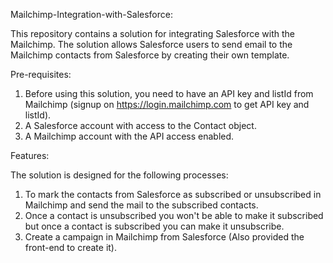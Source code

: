 Mailchimp-Integration-with-Salesforce:

This repository contains a solution for integrating Salesforce with the Mailchimp. The solution allows Salesforce users to send email to the Mailchimp contacts from Salesforce by creating their own template.



Pre-requisites:

1. Before using this solution, you need to have an API key and listId from Mailchimp (signup on https://login.mailchimp.com to get API key and listId).
2. A Salesforce account with access to the Contact object.
3. A Mailchimp account with the API access enabled.



Features:

The solution is designed for the following processes:
1. To mark the contacts from Salesforce as subscribed or unsubscribed in Mailchimp and send the mail to the subscribed contacts.
2. Once a contact is unsubscribed you won't be able to make it subscribed but once a contact is subscribed you can make it unsubscribe.
3. Create a campaign in Mailchimp from Salesforce (Also provided the front-end to create it).


